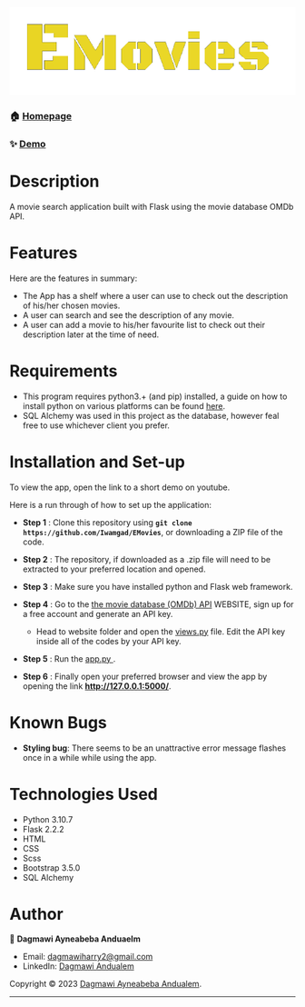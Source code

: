 <link rel="stylesheet" type="text/css" href="//fonts.googleapis.com/css?family=Black+Ops+One" />



<!-- ***![Alt text](/website/static/Images/EmoviesLogoFinal.png "EMovies")*** -->
<div align="center">
    <img src="/website/static/Images/EmoviesLogoFinal.png">
</div>


### 🏠 [Homepage](https://github.com/Iwamgad/EMovies)

### ✨ [Demo](https://www.youtube.com/watch?v=rsevrYIOlr4)


# Description </ins>
A movie search application built with Flask using the movie database OMDb API.

# Features
Here are the features in summary:

* The App has a shelf where a user can use to check out the description of his/her chosen movies.
* A user can search and see the description of any movie.
* A user can add a movie to his/her favourite list to check out their description later at the time of need.

# Requirements
* This program requires python3.+ (and pip) installed, a guide on how to install python on various platforms can be found [here](https://www.python.org/).
* SQL Alchemy was used in this project as the database, however feal free to use whichever client you prefer.

# Installation and Set-up
To view the app, open the link to a short demo on youtube.

Here is a run through of how to set up the application:
* **Step 1** : Clone this repository using **`git clone https://github.com/Iwamgad/EMovies`**, or downloading a ZIP file of the code.
* **Step 2** : The repository, if downloaded as a .zip file will need to be extracted to your preferred location and opened.
* **Step 3** : Make sure you have installed python and Flask web framework.
* **Step 4** : Go to the [the movie database (OMDb) API](https://www.omdbapi.com/) WEBSITE, sign up for a free account and generate an API key. 
    * Head to website folder and open the <ins>views.py</ins> file. Edit the API key inside all of the codes by your API key.

* **Step 5** : Run the <ins> app.py </ins>.

* **Step 6** : Finally open your preferred browser and view the app by opening the link **http://127.0.0.1:5000/**.

# Known Bugs
* **Styling bug**: There seems to be an unattractive error message flashes once in a while while using the app.

# Technologies Used
* Python 3.10.7
* Flask 2.2.2
* HTML  
* CSS
* Scss
* Bootstrap 3.5.0
* SQL Alchemy 

# Author

👤 **Dagmawi Ayneabeba Anduaelm**

* Email: dagmawiharry2@gmail.com
* LinkedIn: [Dagmawi Andualem](https://www.linkedin.com/in/dagmawi-andualem-a03515240/)


Copyright © 2023 [Dagmawi Ayneabeba Andualem](https://github.com/Iwamgad).<br />


***